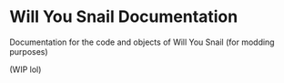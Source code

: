 # Will You Snail Documentation
Documentation for the code and objects of Will You Snail (for modding purposes)

(WIP lol)
